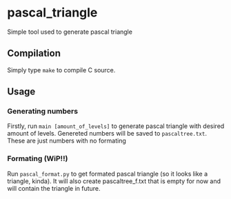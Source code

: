 # pascal_triangle
Simple tool used to generate pascal triangle

## Compilation
Simply type ``make`` to compile C source.

## Usage
### Generating numbers
Firstly, run ``main [amount_of_levels]`` to generate pascal triangle with desired amount of levels. 
Genereted numbers will be saved to ``pascaltree.txt``. These are just numbers with no formating 

### Formating (WiP!!)
Run ``pascal_format.py`` to get formated pascal triangle (so it looks like a triangle, kinda). 
It will also create pascaltree_f.txt that is empty for now and will contain the triangle in future. 
